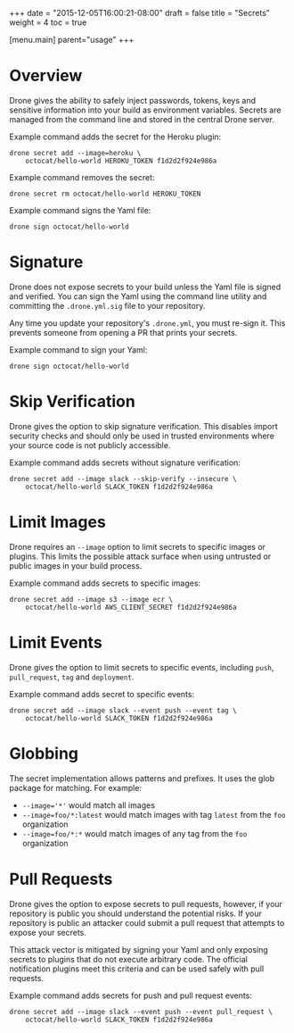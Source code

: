 +++
date = "2015-12-05T16:00:21-08:00"
draft = false
title = "Secrets"
weight = 4
toc = true


[menu.main]
	parent="usage"
+++

# Overview

Drone gives the ability to safely inject passwords, tokens, keys and sensitive information into your build as environment variables. Secrets are managed from the command line and stored in the central Drone server.

Example command adds the secret for the Heroku plugin:

```
drone secret add --image=heroku \
    octocat/hello-world HEROKU_TOKEN f1d2d2f924e986a
```

Example command removes the secret:

```
drone secret rm octocat/hello-world HEROKU_TOKEN
```

Example command signs the Yaml file:

```
drone sign octocat/hello-world
```

# Signature

Drone does not expose secrets to your build unless the Yaml file is signed and verified. You can sign the Yaml using the command line utility and committing the `.drone.yml.sig` file to your repository.

Any time you update your repository's `.drone.yml`, you must re-sign it. This prevents someone from opening a PR that prints your secrets.

Example command to sign your Yaml:

```
drone sign octocat/hello-world
```

# Skip Verification

Drone gives the option to skip signature verification. This disables import security checks and should only be used in trusted environments where your source code is not publicly accessible.

Example command adds secrets without signature verification:

```
drone secret add --image slack --skip-verify --insecure \
    octocat/hello-world SLACK_TOKEN f1d2d2f924e986a
```

# Limit Images

Drone requires an `--image` option to limit secrets to specific images or plugins. This limits the possible attack surface when using untrusted or public images in your build process.

Example command adds secrets to specific images:

```
drone secret add --image s3 --image ecr \
    octocat/hello-world AWS_CLIENT_SECRET f1d2d2f924e986a
```

# Limit Events

Drone gives the option to limit secrets to specific events, including `push`, `pull_request`, `tag` and `deployment`.

Example command adds secret to specific events:

```
drone secret add --image slack --event push --event tag \
    octocat/hello-world SLACK_TOKEN f1d2d2f924e986a
```

# Globbing

The secret implementation allows patterns and prefixes. It uses the glob package for matching. For example:

- `--image='*'` would match all images
- `--image=foo/*:latest` would match images with tag `latest` from the `foo` organization
- `--image=foo/*:*` would match images of any tag from the `foo` organization

# Pull Requests

Drone gives the option to expose secrets to pull requests, however, if your repository is public you should understand the potential risks. If your repository is public an attacker could submit a pull request that attempts to expose your secrets.

This attack vector is mitigated by signing your Yaml and only exposing secrets to plugins that do not execute arbitrary code. The official notification plugins meet this criteria and can be used safely with pull requests.

Example command adds secrets for push and pull request events:

```
drone secret add --image slack --event push --event pull_request \
    octocat/hello-world SLACK_TOKEN f1d2d2f924e986a
```
